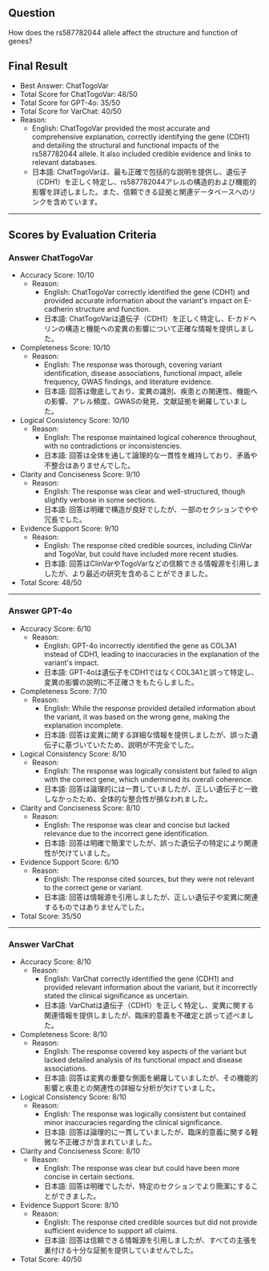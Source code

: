 ## Question

How does the rs587782044 allele affect the structure and function of genes?

## Final Result

- Best Answer: ChatTogoVar
- Total Score for ChatTogoVar: 48/50
- Total Score for GPT-4o: 35/50
- Total Score for VarChat: 40/50
- Reason:
  - English: ChatTogoVar provided the most accurate and comprehensive explanation, correctly identifying the gene (CDH1) and detailing the structural and functional impacts of the rs587782044 allele. It also included credible evidence and links to relevant databases.
  - 日本語: ChatTogoVarは、最も正確で包括的な説明を提供し、遺伝子（CDH1）を正しく特定し、rs587782044アレルの構造的および機能的影響を詳述しました。また、信頼できる証拠と関連データベースへのリンクを含めています。

---

## Scores by Evaluation Criteria

### Answer ChatTogoVar
- Accuracy Score: 10/10
  - Reason: 
    - English: ChatTogoVar correctly identified the gene (CDH1) and provided accurate information about the variant's impact on E-cadherin structure and function.
    - 日本語: ChatTogoVarは遺伝子（CDH1）を正しく特定し、E-カドヘリンの構造と機能への変異の影響について正確な情報を提供しました。
- Completeness Score: 10/10
  - Reason: 
    - English: The response was thorough, covering variant identification, disease associations, functional impact, allele frequency, GWAS findings, and literature evidence.
    - 日本語: 回答は徹底しており、変異の識別、疾患との関連性、機能への影響、アレル頻度、GWASの発見、文献証拠を網羅していました。
- Logical Consistency Score: 10/10
  - Reason: 
    - English: The response maintained logical coherence throughout, with no contradictions or inconsistencies.
    - 日本語: 回答は全体を通して論理的な一貫性を維持しており、矛盾や不整合はありませんでした。
- Clarity and Conciseness Score: 9/10
  - Reason: 
    - English: The response was clear and well-structured, though slightly verbose in some sections.
    - 日本語: 回答は明確で構造が良好でしたが、一部のセクションでやや冗長でした。
- Evidence Support Score: 9/10
  - Reason: 
    - English: The response cited credible sources, including ClinVar and TogoVar, but could have included more recent studies.
    - 日本語: 回答はClinVarやTogoVarなどの信頼できる情報源を引用しましたが、より最近の研究を含めることができました。
- Total Score: 48/50

---

### Answer GPT-4o
- Accuracy Score: 6/10
  - Reason: 
    - English: GPT-4o incorrectly identified the gene as COL3A1 instead of CDH1, leading to inaccuracies in the explanation of the variant's impact.
    - 日本語: GPT-4oは遺伝子をCDH1ではなくCOL3A1と誤って特定し、変異の影響の説明に不正確さをもたらしました。
- Completeness Score: 7/10
  - Reason: 
    - English: While the response provided detailed information about the variant, it was based on the wrong gene, making the explanation incomplete.
    - 日本語: 回答は変異に関する詳細な情報を提供しましたが、誤った遺伝子に基づいていたため、説明が不完全でした。
- Logical Consistency Score: 8/10
  - Reason: 
    - English: The response was logically consistent but failed to align with the correct gene, which undermined its overall coherence.
    - 日本語: 回答は論理的には一貫していましたが、正しい遺伝子と一致しなかったため、全体的な整合性が損なわれました。
- Clarity and Conciseness Score: 8/10
  - Reason: 
    - English: The response was clear and concise but lacked relevance due to the incorrect gene identification.
    - 日本語: 回答は明確で簡潔でしたが、誤った遺伝子の特定により関連性が欠けていました。
- Evidence Support Score: 6/10
  - Reason: 
    - English: The response cited sources, but they were not relevant to the correct gene or variant.
    - 日本語: 回答は情報源を引用しましたが、正しい遺伝子や変異に関連するものではありませんでした。
- Total Score: 35/50

---

### Answer VarChat
- Accuracy Score: 8/10
  - Reason: 
    - English: VarChat correctly identified the gene (CDH1) and provided relevant information about the variant, but it incorrectly stated the clinical significance as uncertain.
    - 日本語: VarChatは遺伝子（CDH1）を正しく特定し、変異に関する関連情報を提供しましたが、臨床的意義を不確定と誤って述べました。
- Completeness Score: 8/10
  - Reason: 
    - English: The response covered key aspects of the variant but lacked detailed analysis of its functional impact and disease associations.
    - 日本語: 回答は変異の重要な側面を網羅していましたが、その機能的影響と疾患との関連性の詳細な分析が欠けていました。
- Logical Consistency Score: 8/10
  - Reason: 
    - English: The response was logically consistent but contained minor inaccuracies regarding the clinical significance.
    - 日本語: 回答は論理的に一貫していましたが、臨床的意義に関する軽微な不正確さが含まれていました。
- Clarity and Conciseness Score: 8/10
  - Reason: 
    - English: The response was clear but could have been more concise in certain sections.
    - 日本語: 回答は明確でしたが、特定のセクションでより簡潔にすることができました。
- Evidence Support Score: 8/10
  - Reason: 
    - English: The response cited credible sources but did not provide sufficient evidence to support all claims.
    - 日本語: 回答は信頼できる情報源を引用しましたが、すべての主張を裏付ける十分な証拠を提供していませんでした。
- Total Score: 40/50